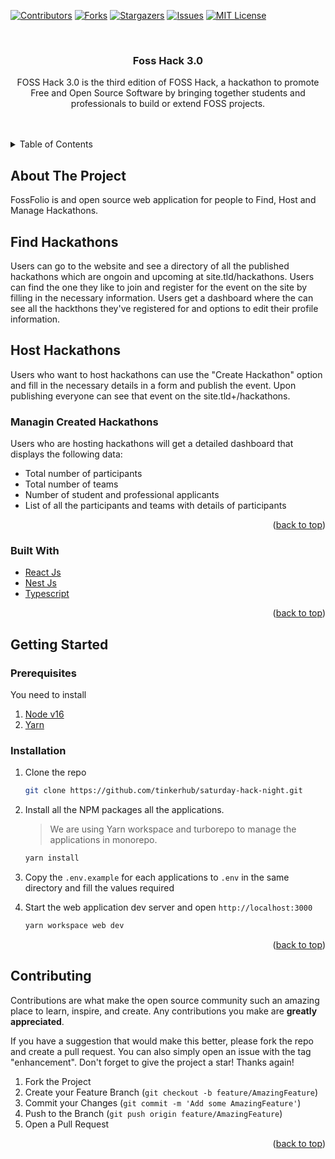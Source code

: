 [![Contributors][contributors-shield]][contributors-url]
[![Forks][forks-shield]][forks-url]
[![Stargazers][stars-shield]][stars-url]
[![Issues][issues-shield]][issues-url]
[![MIT License][license-shield]][license-url]

<!-- PROJECT LOGO -->
<br />
<div align="center">
  <h3 align="center">Foss Hack 3.0</h3>
  <p align="center">
    FOSS Hack 3.0 is the third edition of FOSS Hack, a hackathon to promote Free and Open Source Software by bringing together students and professionals to build or extend FOSS projects.
    <br />
  </p>
</div>

<!-- TABLE OF CONTENTS -->
<br>
<br>
<details>
  <summary>Table of Contents</summary>
  <ol>
    <li>
      <a href="#about-the-project">About The Project</a>
      <ul>
        <li><a href="#built-with">Built With</a></li>
      </ul>
    </li>
    <li>
      <a href="#getting-started">Getting Started</a>
      <ul>
        <li><a href="#prerequisites">Prerequisites</a></li>
        <li><a href="#installation">Installation</a></li>
      </ul>
    </li>
  </ol>
</details>

<!-- ABOUT THE PROJECT -->

## About The Project

FossFolio is and open source web application for people to Find, Host and Manage Hackathons.

## Find Hackathons
Users can go to the website and see a directory of all the published hackathons which are ongoin and upcoming at site.tld/hackathons. Users can find the one they like to join and register for the event on the site by filling in the necessary information. Users get a dashboard where the can see all the hackthons they've registered for and options to edit their profile information.

## Host Hackathons
Users who want to host hackathons can use the "Create Hackathon" option and fill in the necessary details in a form and publish the event. Upon publishing everyone can see that event on the site.tld+/hackathons.

### Managin Created Hackathons
Users who are hosting hackathons will get a detailed dashboard that displays the following data:
- Total number of participants
- Total number of teams
- Number of student and professional applicants
- List of all the participants and teams with details of participants

<p align="right">(<a href="#top">back to top</a>)</p>

### Built With

-   [React Js](https://reactjs.org/)
-   [Nest Js](https://nestjs.com/)
-   [Typescript](https://typescript.org/)

<p align="right">(<a href="#top">back to top</a>)</p>

<!-- GETTING STARTED -->

## Getting Started

### Prerequisites

You need to install

1. [Node v16](https://nodejs.org/en/)
2. [Yarn](https://yarnpkg.com/)

### Installation

1. Clone the repo

    ```sh
    git clone https://github.com/tinkerhub/saturday-hack-night.git
    ```

2. Install all the NPM packages all the applications.

    > We are using Yarn workspace and turborepo to manage the applications in monorepo.

    ```sh
    yarn install
    ```

3. Copy the `.env.example` for each applications to `.env` in the same directory and fill the values required

4. Start the web application dev server and open `http://localhost:3000`

    ```sh
    yarn workspace web dev
    ```

<p align="right">(<a href="#top">back to top</a>)</p>

## Contributing

Contributions are what make the open source community such an amazing place to learn, inspire, and create. Any contributions you make are **greatly appreciated**.

If you have a suggestion that would make this better, please fork the repo and create a pull request. You can also simply open an issue with the tag "enhancement".
Don't forget to give the project a star! Thanks again!

1. Fork the Project
2. Create your Feature Branch (`git checkout -b feature/AmazingFeature`)
3. Commit your Changes (`git commit -m 'Add some AmazingFeature'`)
4. Push to the Branch (`git push origin feature/AmazingFeature`)
5. Open a Pull Request

<p align="right">(<a href="#top">back to top</a>)</p>

[contributors-shield]: https://img.shields.io/github/contributors/DarkPhoenix2704/fossfolio.svg?style=for-the-badge
[contributors-url]: https://github.com/graphs/contributorsDarkPhoenix2704/fossfolio
[forks-shield]: https://img.shields.io/github/forks/.svg?style=for-the-badgeDarkPhoenix2704/fossfolio
[forks-url]: https://github.com//network/membersDarkPhoenix2704/fossfolio
[stars-shield]: https://img.shields.io/github/stars/DarkPhoenix2704/fossfolio.svg?style=for-the-badge
[stars-url]: https://github.com/DarkPhoenix2704/fossfolio/stargazers
[issues-shield]: https://img.shields.io/github/issues/DarkPhoenix2704/fossfolio.svg?style=for-the-badge
[issues-url]: https://github.com/DarkPhoenix2704/fossfolio/issues
[license-shield]: https://img.shields.io/github/license/DarkPhoenix2704/fossfolio.svg?style=for-the-badge
[license-url]: https://github.com/DarkPhoenix2704/fossfolio/blob/main/LICENCE
